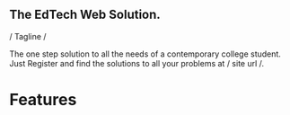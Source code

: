 ## The EdTech Web Solution.

/ Tagline /

The one step solution to all the needs of a contemporary college student.
Just Register and find the solutions to all your problems at / site url /.

# Features

